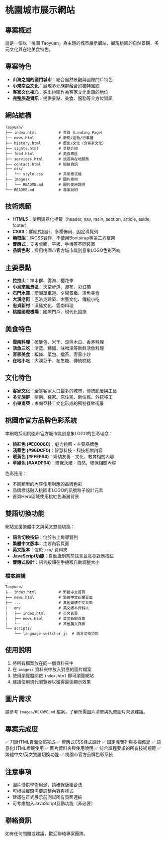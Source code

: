 # 桃園城市展示網站

## 專案概述
這是一個以「桃園 Taoyuan」為主題的城市展示網站，展現桃園的自然景觀、多元文化與在地美食特色。

## 專案特色
- **山海之間的國門城市**：結合自然景觀與國際門戶特色
- **小東南亞文化**：展現多元族群融合的獨特風貌
- **客家文化核心**：突出桃園作為客家文化重鎮的地位
- **完整旅遊資訊**：提供景點、美食、服務等全方位資訊

## 網站結構
```
Taoyuan/
├── index.html          # 首頁（Landing Page）
├── news.html           # 新聞/活動/行事曆
├── history.html        # 歷史/文化（含客家文化）
├── sights.html         # 景點介紹
├── food.html           # 美食專區
├── services.html       # 旅遊與在地服務
├── contact.html        # 聯絡資訊
├── css/
│   └── style.css       # 共用樣式檔
├── images/             # 圖片素材
│   └── README.md       # 圖片使用說明
└── README.md           # 專案說明
```

## 技術規範
- **HTML5**：使用語意化標籤（header, nav, main, section, article, aside, footer）
- **CSS3**：響應式設計、多欄佈局、固定導覽列
- **無框架**：純CSS實作，不使用Bootstrap等第三方框架
- **響應式**：支援桌面、平板、手機等不同裝置
- **品牌色彩**：採用桃園市官方城市識別意象LOGO色彩系統

## 主要景點
- **拉拉山**：神木群、雲海、櫻花季
- **小烏來風景區**：天空步道、瀑布、彩虹橋
- **石門水庫**：環湖單車道、夕陽景緻、活魚美食
- **大溪老街**：巴洛克建築、木藝文化、傳統小吃
- **忠貞新村**：滇緬文化、雲南料理
- **桃園國際機場**：國際門戶、現代化設施

## 美食特色
- **雲南料理**：破酥包、米干、涼拌木瓜、香茅料理
- **活魚三吃**：清蒸、糖醋、味噌湯等新鮮活魚料理
- **客家美食**：粄條、菜包、擂茶、客家小炒
- **在地小吃**：大溪豆干、花生糖、傳統糕點

## 文化特色
- **客家文化**：全臺客家人口最多的城市，傳統節慶與工藝
- **多元族群**：閩南、客家、原住民、新住民、外籍移工
- **小東南亞**：東南亞移工文化形成的獨特餐飲街景

## 桃園市官方品牌色彩系統
本網站採用桃園市官方城市識別意象LOGO的色彩理念：

- **桃紅色 (#EC008C)**：魅力桃園 - 主要品牌色
- **淺藍色 (#96DCF0)**：智慧科技 - 科技相關內容
- **暖黃色 (#FFEF64)**：婦幼友善 - 文化、教育相關內容  
- **草綠色 (#AADF64)**：環保永續 - 自然、環保相關內容

色彩應用：
- 不同類型的內容使用對應的品牌色彩
- 品牌標誌融入桃園市LOGO的訊號粒子設計元素
- 首頁Hero區域使用桃紅色漸層背景

## 雙語切換功能
網站支援繁體中文與英文雙語切換：

- **語言切換按鈕**：位於右上角導覽列
- **繁體中文版本**：主要內容頁面
- **英文版本**：位於 `/en/` 資料夾
- **JavaScript功能**：自動識別當前語言並高亮對應按鈕
- **響應式設計**：語言按鈕在手機版自動調整大小

### 檔案結構
```
Taoyuan/
├── index.html          # 繁體中文首頁
├── news.html           # 繁體中文新聞頁面
├── ...                 # 其他繁體中文頁面
├── en/                 # 英文版本資料夾
│   ├── index.html      # 英文首頁
│   ├── news.html       # 英文新聞頁面
│   └── ...             # 其他英文頁面
└── scripts/
    └── language-switcher.js  # 語言切換功能
```

## 使用說明
1. 將所有檔案放在同一個資料夾中
2. 在 `images/` 資料夾中放入對應的圖片檔案
3. 使用瀏覽器開啟 `index.html` 即可瀏覽網站
4. 建議使用現代瀏覽器以獲得最佳顯示效果

## 圖片需求
請參考 `images/README.md` 檔案，了解所需圖片清單與免費圖片來源建議。

## 專案完成度
✅ 7個HTML頁面全部完成
✅ 響應式CSS樣式設計
✅ 固定導覽列與多欄佈局
✅ 語意化HTML標籤使用
✅ 圖片資料夾與使用說明
✅ 符合課程要求的所有技術規範
✅ 繁體中文/英文雙語切換功能
✅ 桃園市官方品牌色彩系統

## 注意事項
- 圖片僅供學術用途，請確保版權合法
- 可根據實際需要調整內容與樣式
- 建議在正式展示前測試所有頁面連結
- 可考慮加入JavaScript互動功能（非必要）

## 聯絡資訊
如有任何問題或建議，歡迎聯絡專案團隊。
